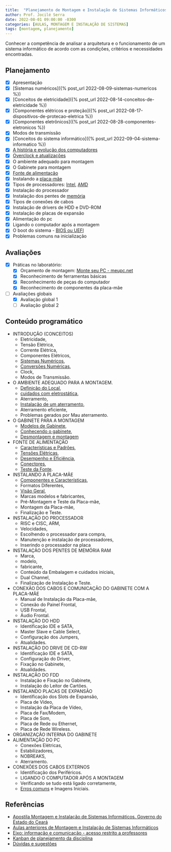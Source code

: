 ```yaml
---
title:  "Planejamento de Montagem e Instalação de Sistemas Informáticos"
author: Prof. Jocilé Serra
date: 2022-08-01 09:00:00 -0300
categories: [AULAS, MONTAGEM E INSTALAÇÃO DE SISTEMAS]
tags: [montagem, planejamento]
---
```

Conhecer a competência de analisar a arquitetura e o funcionamento de um sistema informático de acordo com as condições, critérios e necessidades encontradas.

## Planejamento

* [x] Apresentação
* [x] [Sistemas numéricos]({% post_url 2022-08-09-sistemas-numericos %})
* [x] [Conceitos de eletricidade]({% post_url 2022-08-14-conceitos-de-eletricidade %})
* [x] [Componentes elétricos e proteção]({% post_url 2022-08-17-dispositivos-de-protecao-eletrica %})
* [x] [Componentes eletrônicos]({% post_url 2022-08-28-componentes-eletronicos %})
* [x] Modos de transmissão
* [x] [Conceitos do sistema informático]({% post_url 2022-09-04-sistema-informatico %})
* [x] [A história e evolução dos computadores](https://www.tecmundo.com.br/tecnologia-da-informacao/1697-a-historia-dos-computadores-e-da-computacao.htm)
* [x] [Overclock e atualizações](https://canaltech.com.br/hardware/o-que-e-overclock-1041/)
* [x] O ambiente adequado para montagem
* [x] O Gabinete para montagem
* [x] [Fonte de alimentação](https://www.infowester.com/fontesatx.php)
* [x] Instalando a [placa-mãe](https://www.iperiusbackup.net/pt-br/explicando-as-caracteristicas-do-chipset-e-qual-sua-importancia/)
* [x] Tipos de processadores: [Intel](https://canaltech.com.br/hardware/o-que-e-memoria-ram/), [AMD](https://canaltech.com.br/empresa/amd/)
* [x] Instalação do processador
* [x] Instalação dos pentes de [memória](https://canaltech.com.br/hardware/o-que-e-memoria-ram/)
* [x] Tipos de conexões de cabos
* [x] Instalação de drivers de HDD e DVD-ROM
* [x] Instalação de placas de expansão
* [x] Alimentação do pc
* [x] Ligando o computador após a montagem
* [x] O boot do sistema - [BIOS ou UEFI](https://canaltech.com.br/hardware/o-que-e-uefi/)
* [x] Problemas comuns na inicialização

## Avaliações

* [x] Práticas no laboratório:
  * [x] Orçamento de montagem: [Monte seu PC - meupc.net](https://meupc.net/)
  * [x] Reconhecimento de ferramentas básicas
  * [x] Reconhecimento de peças do computador
  * [x] Reconhecimento de componentes da placa-mãe
* [ ] Avaliações globais
  * [x] Avaliação global 1
  * [ ] Avaliação global 2

## Conteúdo programático

* INTRODUÇÃO (CONCEITOS)
  * Eletricidade,
  * Tensão Elétrica,
  * Corrente Elétrica,
  * Componentes Elétricos,
  * [Sistemas Numéricos](https://www.treinaweb.com.br/blog/bits-bytes-e-unidades-de-medida),
  * [Conversões Numéricas](https://embarcados.com.br/conversao-entre-sistemas-de-numeracao/),
  * Clock,
  * Modos de Transmissão.
* O AMBIENTE ADEQUADO PARA A MONTAGEM.
  * [Definição do Local](http://www.dominiopublico.gov.br/download/texto/me000353.pdf),
  * [cuidados com eletrostática](https://cotic.ufrrj.br/manuseando-pecas-do-computador-sem-danifica-las-por-energia-estatica/),
  * Aterramento,
  * [Instalação de um aterramento](https://docplayer.com.br/5468138-Faca-voce-mesmo-o-aterramento-do-seu-computador.html),
  * Aterramento eficiente,
  * Problemas gerados por Mau aterramento.
* O GABINETE PARA A MONTAGEM
  * [Modelos de Gabinete](https://www.showmetech.com.br/qual-o-melhor-tipo-de-gabinete-para-pc/),
  * [Conhecendo o gabinete](https://www.tecmundo.com.br/produto/242563-escolher-gabinete-pc-veja-6-dicas.htm),
  * [Desmontagem e montagem](https://br.crucial.com/articles/pc-builders/disassemble-and-rebuild-a-desktop-computer)
* FONTE DE ALIMENTAÇÃO
  * [Características e Padrões](https://www.infowester.com/fontesatx.php),
  * [Tensões Elétricas](https://tecnoblog.net/responde/como-saber-qual-fonte-usar-no-pc-calcular-potencia/),
  * [Desempenho e Eficiência](https://www.tecmundo.com.br/fonte/49568-voce-sabe-reconhecer-uma-fonte-de-alimentacao-para-um-computador-gamer-.htm),
  * [Conectores](https://www.tecmundo.com.br/conectores/20641-hora-do-pesadelo-para-que-servem-todos-os-conectores-da-fonte-.htm),
  * [Teste da Fonte](https://www.topgadget.com.br/howto/computador/como-testar-manualmente-uma-fonte-de-alimentacao-com-um-multimetro.htm).
* INSTALANDO A PLACA-MÃE
  * [Componentes e Características](https://www.concatenar.com.br/informatica-basica/2-arquitetura-basica-de-um-computador),
  * Formatos Diferentes,
  * [Visão Geral](https://www.iperiusbackup.net/pt-br/explicando-as-caracteristicas-do-chipset-e-qual-sua-importancia/),
  * Marcas modelos e fabricantes,
  * Pré-Montagem e Teste da Placa-mãe,
  * Montagem da Placa-mãe,
  * Finalização e Teste.
* INSTALAÇÃO DO PROCESSADOR
  * RISC e CISC, ARM,
  * Velocidades,
  * Escolhendo o processador para compra,
  * Manutenção e instalação de processadores,
  * Inserindo o processador na placa
* INSTALAÇÃO DOS PENTES DE MEMÓRIA RAM
  * Marca,
  * modelo,
  * fabricante,
  * Conteúdo da Embalagem e cuidados iniciais,
  * Dual Channel,
  * Finalização de Instalação e Teste.
* CONEXÃO DOS CABOS E COMUNICAÇÃO DO GABINETE COM A PLACA-MÃE
  * Manual de Instalação da Placa-mãe,
  * Conexão do Painel Frontal,
  * USB Frontal,
  * Áudio Frontal.
* INSTALAÇÃO DO HDD
  * Identificação IDE e SATA,
  * Master Slave e Cable Select,
  * Configuração dos Jumpers,
  * Atualidades.
* INSTALAÇÃO DO DRIVE DE CD-RW
  * Identificação IDE e SATA,
  * Configuração do Driver,
  * Fixação no Gabinete,
  * Atualidades.
* INSTALAÇÃO DO FDD
  * Instalação e Fixação no Gabinete,
  * Instalação do Leitor de Cartões.
* INSTALANDO PLACAS DE EXPANSÃO
  * Identificação dos Slots de Expansão,
  * Placa de Vídeo,
  * Instalação da Placa de Vídeo,
  * Placa de Fax/Modem,
  * Placa de Som,
  * Placa de Rede ou Ethernet,
  * Placa de Rede Wireless.
* ORGANIZAÇÃO INTERNA DO GABINETE
* ALIMENTAÇÃO DO PC
  * Conexões Elétricas,
  * Estabilizadores,
  * NOBREAKS,
  * Aterramento.
* CONEXÕES DOS CABOS EXTERNOS
  * Identificação dos Periféricos.
  * LIGANDO O COMPUTADOR APÓS A MONTAGEM
  * Verificando se tudo está ligado corretamente,
  * [Erros comuns](https://www.tecmundo.com.br/manutencao-de-pcs/2137-manutencao-de-pcs-erros-tipicos-de-montagem.htm) e Imagens Iniciais.

## Referências

* [Apostila Montagem e Instalação de Sistemas Informáticos. Governo do Estado do Ceará](https://educacaoprofissional.seduc.ce.gov.br/images/material_didatico/redes_de_computadores/redes_de_computadores_montagem_instalacoes_sistemas_informaticos.pdf)
* [Aulas anteriores de Montagem e Instalação de Sistemas Informáticos](https://aulas.jocile.com/redes/montagem-e-instala%C3%A7%C3%A3o-de-sistemas-inform%C3%A1ticos)
* [Eixo: informação e comunicação - acesso restrito a professores](https://docs.google.com/document/d/1RmxhX9Fd7nbQv6OWxsNyf70v1pEimqk3/view)
* [Kanban de planejamento da disciplina](https://github.com/users/jocile/projects/11)
* [Dúvidas e sugestões](https://github.com/jocile/redes-de-computadores/discussions)
